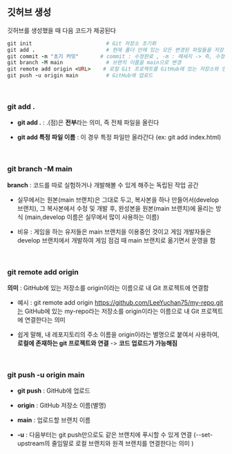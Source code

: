 ## 깃허브 생성 

깃허브를 생성했을 때 다음 코드가 제공된다 

```ruby
git init                        # Git 저장소 초기화
git add .                       # 현재 폴더 안에 있는 모든 변경된 파일들을 저장할 준비
git commit -m "초기 커밋"       # commit : 수정완료 , -m : 메세지 -> 즉, 수정하고 이 부분에 대한 설명을 의미
git branch -M main              # 브랜치 이름을 main으로 변경
git remote add origin <URL>    # 로컬 Git 프로젝트를 GitHub에 있는 저장소와 연결
git push -u origin main         # GitHub에 업로드
```
<br/>

### git add .

- **git add .** : .(점)은 **전부**라는 의미, 즉 전체 파일을 올린다

- **git add 특정 파일 이름** : 이 경우 특정 파일만 올라간다 (ex: git add index.html)

<br/>

### git branch -M main  

**branch** : 코드를 따로 실험하거나 개발해볼 수 있게 해주는 독립된 작업 공간

- 실무에서는 원본(main 브랜치)은 그대로 두고, 복사본을 하나 만들어서(develop 브랜치), 그 복사본에서 수정 및 개발 후, 완성본을 원본(main 브랜치)에 올리는 방식 (main,develop 이름은 실무에서 많이 사용하는 이름)

- 비유 : 게임을 하는 유저들은 main 브랜치을 이용중인 것이고 게임 개발자들은 develop 브랜치에서 개발하여 게임 점검 때 main 브랜치로 옮기면서 운영을 함 

<br/>

### git remote add origin <URL>

**의미** : GitHub에 있는 저장소를 origin이라는 이름으로 내 Git 프로젝트에 연결함

- 예시 : git remote add origin https://github.com/LeeYuchan75/my-repo.git는 GitHub에 있는 my-repo라는 저장소를 origin이라는 이름으로 내 Git 프로젝트에 연결한다는 의미 

- 쉽게 말해, 내 레포지토리의 주소 이름을 origin이라는 별명으로 붙여서 사용하여, **로컬에 존재하는 git 프로젝트와 연결** -> **코드 업로드가 가능해짐**

<br/>

### git push -u origin main

- **git push** : GitHub에 업로드

- **origin** : GitHub 저장소 이름(별명)

- **main** : 업로드할 브랜치 이름

- **-u** : 다음부터는 git push만으로도 같은 브랜치에 푸시할 수 있게 연결 (--set-upstream의 줄임말로 로컬 브랜치와 원격 브랜치를 연결한다는 의미 )



